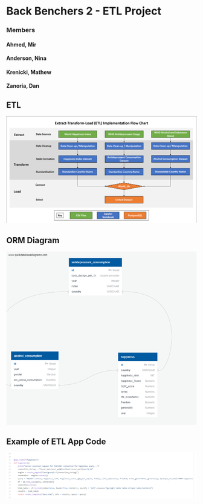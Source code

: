 # Back Benchers 2 - ETL Project

### Members
#### Ahmed, Mir
#### Anderson, Nina
#### Krenicki, Mathew
#### Zanoria, Dan


## ETL
![FlowChar](images/FlowChart.png)

## ORM Diagram
![QBD](images/QuickDBD.png)

## Example of ETL App Code
![QBD](images/ETLHappexample.png)



